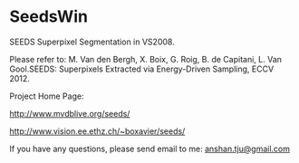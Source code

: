 SeedsWin
========

SEEDS Superpixel Segmentation in VS2008.

Please refer to:
M. Van den Bergh, X. Boix, G. Roig, B. de Capitani, L. Van Gool.SEEDS: Superpixels Extracted via Energy-Driven Sampling, ECCV 2012.

Project Home Page: 

http://www.mvdblive.org/seeds/

http://www.vision.ee.ethz.ch/~boxavier/seeds/

If you have any questions, please send email to me:
anshan.tju@gmail.com
